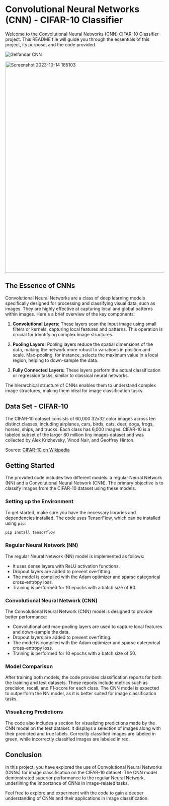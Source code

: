 # Convolutional Neural Networks (CNN) - CIFAR-10 Classifier

Welcome to the Convolutional Neural Networks (CNN) CIFAR-10 Classifier project. This README file will guide you through the essentials of this project, its purpose, and the code provided.

![Gelfandar CNN](https://github.com/AvivGelfand/Image-Processing/assets/63909805/c1313b51-07c1-4659-887d-6ffbb345fb7b)

<img width="670" alt="Screenshot 2023-10-14 185103" src="https://github.com/AvivGelfand/Image-Processing/assets/63909805/69696ed4-a7e1-4d76-8049-1ec2a5d19435">

## The Essence of CNNs

Convolutional Neural Networks are a class of deep learning models specifically designed for processing and classifying visual data, such as images. They are highly effective at capturing local and global patterns within images. Here's a brief overview of the key components:

1. **Convolutional Layers:** These layers scan the input image using small filters or kernels, capturing local features and patterns. This operation is crucial for identifying complex image structures.

2. **Pooling Layers:** Pooling layers reduce the spatial dimensions of the data, making the network more robust to variations in position and scale. Max-pooling, for instance, selects the maximum value in a local region, helping to down-sample the data.

3. **Fully Connected Layers:** These layers perform the actual classification or regression tasks, similar to classical neural networks.

The hierarchical structure of CNNs enables them to understand complex image structures, making them ideal for image classification tasks.

## Data Set - CIFAR-10

The CIFAR-10 dataset consists of 60,000 32x32 color images across ten distinct classes, including airplanes, cars, birds, cats, deer, dogs, frogs, horses, ships, and trucks. Each class has 6,000 images. CIFAR-10 is a labeled subset of the larger 80 million tiny images dataset and was collected by Alex Krizhevsky, Vinod Nair, and Geoffrey Hinton.

Source: [CIFAR-10 on Wikipedia](https://en.wikipedia.org/wiki/CIFAR-10)

## Getting Started

The provided code includes two different models: a regular Neural Network (NN) and a Convolutional Neural Network (CNN). The primary objective is to classify images from the CIFAR-10 dataset using these models.

### Setting up the Environment

To get started, make sure you have the necessary libraries and dependencies installed. The code uses TensorFlow, which can be installed using `pip`:

```bash
pip install tensorflow
```

### Regular Neural Network (NN)

The regular Neural Network (NN) model is implemented as follows:

- It uses dense layers with ReLU activation functions.
- Dropout layers are added to prevent overfitting.
- The model is compiled with the Adam optimizer and sparse categorical cross-entropy loss.
- Training is performed for 10 epochs with a batch size of 60.

### Convolutional Neural Network (CNN)

The Convolutional Neural Network (CNN) model is designed to provide better performance:

- Convolutional and max-pooling layers are used to capture local features and down-sample the data.
- Dropout layers are added to prevent overfitting.
- The model is compiled with the Adam optimizer and sparse categorical cross-entropy loss.
- Training is performed for 10 epochs with a batch size of 50.

### Model Comparison

After training both models, the code provides classification reports for both the training and test datasets. These reports include metrics such as precision, recall, and F1-score for each class. The CNN model is expected to outperform the NN model, as it is better suited for image classification tasks.

### Visualizing Predictions

The code also includes a section for visualizing predictions made by the CNN model on the test dataset. It displays a selection of images along with their predicted and true labels. Correctly classified images are labeled in green, while incorrectly classified images are labeled in red.

## Conclusion

In this project, you have explored the use of Convolutional Neural Networks (CNNs) for image classification on the CIFAR-10 dataset. The CNN model demonstrated superior performance to the regular Neural Network, underlining the importance of CNNs in image-related tasks.

Feel free to explore and experiment with the code to gain a deeper understanding of CNNs and their applications in image classification.

